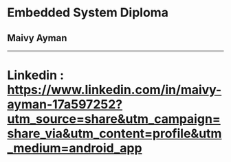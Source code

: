 # Embedded System Diploma 
## Maivy Ayman

________________________________________

# Linkedin : https://www.linkedin.com/in/maivy-ayman-17a597252?utm_source=share&utm_campaign=share_via&utm_content=profile&utm_medium=android_app
